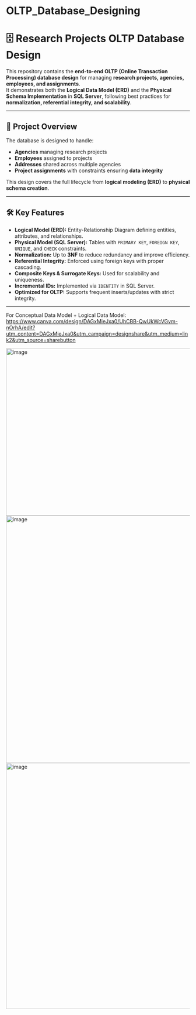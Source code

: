 # OLTP_Database_Designing
# 🗄️ Research Projects OLTP Database Design

This repository contains the **end-to-end OLTP (Online Transaction Processing) database design** for managing **research projects, agencies, employees, and assignments**.  
It demonstrates both the **Logical Data Model (ERD)** and the **Physical Schema Implementation** in **SQL Server**, following best practices for **normalization, referential integrity, and scalability**.

---

## 📌 Project Overview
The database is designed to handle:
- **Agencies** managing research projects
- **Employees** assigned to projects
- **Addresses** shared across multiple agencies
- **Project assignments** with constraints ensuring **data integrity**

This design covers the full lifecycle from **logical modeling (ERD)** to **physical schema creation**.

---

## 🛠️ Key Features
- **Logical Model (ERD):** Entity-Relationship Diagram defining entities, attributes, and relationships.
- **Physical Model (SQL Server):** Tables with `PRIMARY KEY`, `FOREIGN KEY`, `UNIQUE`, and `CHECK` constraints.
- **Normalization:** Up to **3NF** to reduce redundancy and improve efficiency.
- **Referential Integrity:** Enforced using foreign keys with proper cascading.
- **Composite Keys & Surrogate Keys:** Used for scalability and uniqueness.
- **Incremental IDs:** Implemented via `IDENTITY` in SQL Server.
- **Optimized for OLTP:** Supports frequent inserts/updates with strict integrity.

---
For Conceptual Data Model + Logical Data Model: https://www.canva.com/design/DAGxMieJxa0/UhCBB-QwUkWcVGvm-nOrhA/edit?utm_content=DAGxMieJxa0&utm_campaign=designshare&utm_medium=link2&utm_source=sharebutton

<img width="817" height="457" alt="image" src="https://github.com/user-attachments/assets/20fbd06f-72f4-4ac1-82a7-fc1c2d347567" />

<img width="1317" height="676" alt="image" src="https://github.com/user-attachments/assets/bee55990-fbaa-4e92-a6a2-ec5df440b124" />

<img width="752" height="672" alt="image" src="https://github.com/user-attachments/assets/e7a33268-d3b9-4d37-8063-5efc4221f43f" />


